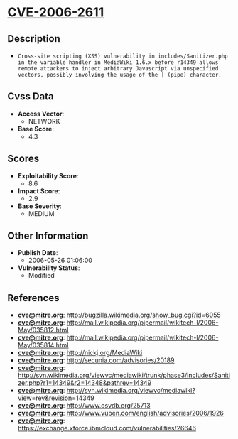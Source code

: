 
# [CVE-2006-2611](https://cve.mitre.org/cgi-bin/cvename.cgi?name=CVE-2006-2611)

## Description

- `Cross-site scripting (XSS) vulnerability in includes/Sanitizer.php in the variable handler in MediaWiki 1.6.x before r14349 allows remote attackers to inject arbitrary Javascript via unspecified vectors, possibly involving the usage of the | (pipe) character.`

## Cvss Data

- **Access Vector**:
  - NETWORK
- **Base Score**:
  - 4.3

## Scores

- **Exploitability Score**:
  - 8.6
- **Impact Score**:
  - 2.9
- **Base Severity**:
  - MEDIUM

## Other Information

- **Publish Date**:
  - 2006-05-26 01:06:00
- **Vulnerability Status**:
  - Modified

## References

- **cve@mitre.org**: http://bugzilla.wikimedia.org/show_bug.cgi?id=6055
- **cve@mitre.org**: http://mail.wikipedia.org/pipermail/wikitech-l/2006-May/035812.html
- **cve@mitre.org**: http://mail.wikipedia.org/pipermail/wikitech-l/2006-May/035814.html
- **cve@mitre.org**: http://nickj.org/MediaWiki
- **cve@mitre.org**: http://secunia.com/advisories/20189
- **cve@mitre.org**: http://svn.wikimedia.org/viewvc/mediawiki/trunk/phase3/includes/Sanitizer.php?r1=14349&r2=14348&pathrev=14349
- **cve@mitre.org**: http://svn.wikimedia.org/viewvc/mediawiki?view=rev&revision=14349
- **cve@mitre.org**: http://www.osvdb.org/25713
- **cve@mitre.org**: http://www.vupen.com/english/advisories/2006/1926
- **cve@mitre.org**: https://exchange.xforce.ibmcloud.com/vulnerabilities/26646
